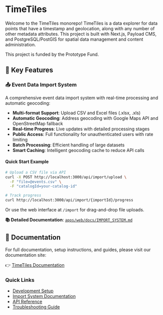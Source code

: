 # TimeTiles

Welcome to the TimeTiles monorepo! TimeTiles is a data explorer for data points that have a timestamp and geolocation, along with any number of other metadata attributes. This project is built with Next.js, Payload CMS, and PostgreSQL/PostGIS for spatial data management and content administration.

This project is funded by the Prototype Fund.

## 🚀 Key Features

### 📤 Event Data Import System

A comprehensive event data import system with real-time processing and automatic geocoding:

- **Multi-format Support**: Upload CSV and Excel files (.xlsx, .xls)
- **Automatic Geocoding**: Address geocoding with Google Maps API and OpenStreetMap fallback
- **Real-time Progress**: Live updates with detailed processing stages
- **Public Access**: Full functionality for unauthenticated users with rate limiting
- **Batch Processing**: Efficient handling of large datasets
- **Smart Caching**: Intelligent geocoding cache to reduce API calls

#### Quick Start Example

```bash
# Upload a CSV file via API
curl -X POST http://localhost:3000/api/import/upload \
  -F "file=@events.csv" \
  -F "catalogId=your-catalog-id"

# Track progress
curl http://localhost:3000/api/import/{importId}/progress
```

Or use the web interface at `/import` for drag-and-drop file uploads.

**📚 Detailed Documentation**: [`apps/web/docs/IMPORT_SYSTEM.md`](apps/web/docs/IMPORT_SYSTEM.md)

## 📖 Documentation

For full documentation, setup instructions, and guides, please visit our documentation site:

👉 [TimeTiles Documentation](./apps/docs)

### Quick Links

- [Development Setup](apps/docs/pages/development/setup.mdx)
- [Import System Documentation](apps/web/docs/IMPORT_SYSTEM.md)
- [API Reference](apps/web/docs/API.md)
- [Troubleshooting Guide](apps/web/docs/TROUBLESHOOTING.md)

